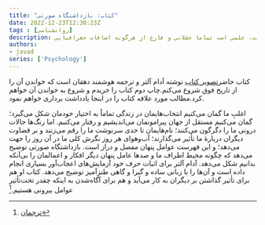 ```yaml
---
title: "کتاب: بازداشتگاه صورتی"
date: 2022-12-23T12:30:23Z
tags : [روانشناسی]
description: علم حقوق عبارت است از شناخت حقوق طبيعي و اين غير از حقوقدان بودن است كه به انواع قانون گذاري در علم حقوق اطلاق مي شود . علم حقوق بر اساس مباني تفكر كانت، علمي است تماما عقلاني و فارغ از هرگونه اضافات جغرافيايي..
authors:
- javad
series: ['Psychology']
---
```


کتاب حاضر[تصویر کتاب](/book/img/Drunk-Tank-Pink.jpg) نوشته آدام آلتر و ترجمه هوشمند دهقان  است که خواندن آن را از تاریخ فوق شروع می‌کنم.چاپ دوم کتاب را خریدم و شروع به خواندن آن خواهم کرد.مطالب مورد علاقه کتاب را در اینجا یادداشت برداری خواهم نمود.

اغلبِ ما گمان می‌کنیم انتخاب‌هایمان در زندگی تماماً به اختیار خودمان شکل می‌گیرد؛ گمان می‌کنیم مستقل از جهان پیرامونمان می‌اندیشیم و رفتار می‌کنیم. اما رنگ‌ها حالات درونی ما را دگرگون می‌کنند؛ نام‌هایمان تا حدی سرنوشت ما را رقم می‌زنند و بر قضاوت دیگران دربارۀ ما تأثیر می‌گذارند؛ آب‌وهوای هر روز نگرش کلی ما در آن روز را جهت می‌دهد؛ و این فهرست عوامل پنهان مفصل و دراز است. بازداشتگاه صورتی توضیح می‌دهد که چگونه محیط اطراف ما و صدها عامل پنهان دیگر افکار و اعمالمان را بی‌آنکه بدانیم شکل می‌دهد. آدام آلتر برای اثبات حرف خود آزمایش‌های اعجاب‌آور بسیاری انجام داده است و آن‌ها را با زبانی ساده و گیرا و گاهی طنزآمیز توضیح می‌دهد. کتاب او هم برای تأثیر گذاشتن بر دیگران به کار می‌آید و هم برای آگاه‌شدن به اینکه چقدر تحت‌تأثیر عوامل بیرونی هستیم.[^1]


[^1]:[ترجمان](https://tarjomaan.shop/product/%d8%a8%d8%a7%d8%b2%d8%af%d8%a7%d8%b4%d8%aa%da%af%d8%a7%d9%87-%d8%b5%d9%88%d8%b1%d8%aa%db%8c-%da%86%d8%a7%d9%be-%d9%87%d8%b4%d8%aa%d9%85-2/)
